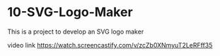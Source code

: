 # 10-SVG-Logo-Maker
This is a project to develop an SVG logo maker

video link
https://watch.screencastify.com/v/zcZb0XNmyuT2LeRFff35